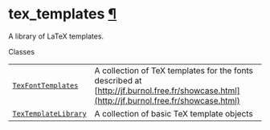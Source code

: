 # tex\_templates [¶](https://docs.manim.community/en/stable/reference/manim.utils.tex_templates.html\#module-manim.utils.tex_templates "Link to this heading")

A library of LaTeX templates.

Classes

|     |     |
| --- | --- |
| [`TexFontTemplates`](https://docs.manim.community/en/stable/reference/manim.utils.tex_templates.TexFontTemplates.html#manim.utils.tex_templates.TexFontTemplates "manim.utils.tex_templates.TexFontTemplates") | A collection of TeX templates for the fonts described at [http://jf.burnol.free.fr/showcase.html](http://jf.burnol.free.fr/showcase.html) |
| [`TexTemplateLibrary`](https://docs.manim.community/en/stable/reference/manim.utils.tex_templates.TexTemplateLibrary.html#manim.utils.tex_templates.TexTemplateLibrary "manim.utils.tex_templates.TexTemplateLibrary") | A collection of basic TeX template objects |